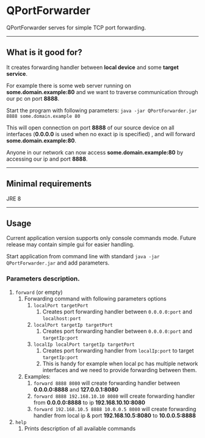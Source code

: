 # QPortForwarder

QPortForwarder serves for simple TCP port forwarding.

---
## What is it good for? 

It creates forwarding handler between **local device** and some **target service**.

For example there is some web server running on **some.domain.example:80**
and we want to traverse communication through our pc on port **8888**.

Start the program with following parameters:
`java -jar QPortForwarder.jar 8888 some.domain.example 80`

This will open connection on port **8888** of our source device on all interfaces (**0.0.0.0** is used when no exact ip is specified) 
, and will forward **some.domain.example:80**.

Anyone in our network can now access **some.domain.example:80** by accessing our ip and port **8888**.


---
## Minimal requirements
JRE 8

---
## Usage
Current application version supports only console commands mode.
Future release may contain simple gui for easier handling.

Start application from command line with standard `java -jar QPortForwarder.jar` and add parameters.

### Parameters description.
1. `forward` (or empty)
   1. Forwarding command with following parameters options
      1. `localPort targetPort`
         1. Creates port forwarding handler between `0.0.0.0:port` and `localhost:port`
      2. `localPort targetIp targetPort`
         1. Creates port forwarding handler between `0.0.0.0:port` and `targetIp:port`
      3. `localIp localPort targetIp targetPort`
         1. Creates port forwarding handler from `localIp:port` to target `targetIp:port`
         2. This is handy for example when local pc has multiple network interfaces and we need to provide forwarding between them.
   2. Examples:
      1. `forward 8888 8080` will create forwarding handler between **0.0.0.0:8888** and **127.0.0.1:8080**
      2. `forward 8888 192.168.10.10 8080` will create forwarding handler from **0.0.0.0:8888** to ip **192.168.10.10:8080** 
      3. `forward 192.168.10.5 8888 10.0.0.5 8080` will create forwarding handler from local ip & port **192.168.10.5:8080** to **10.0.0.5:8888**
2. `help`
   1. Prints description of all available commands




